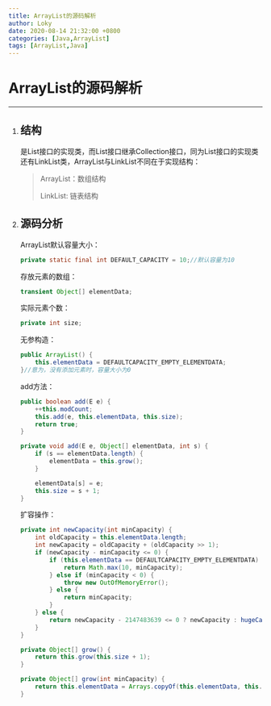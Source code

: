 ```yaml
---
title: ArrayList的源码解析
author: Loky
date: 2020-08-14 21:32:00 +0800
categories: [Java,ArrayList]
tags: [ArrayList,Java]
---
```


# ArrayList的源码解析

------

1. ## 结构

   是List接口的实现类，而List接口继承Collection接口，同为List接口的实现类还有LinkList类，ArrayList与LinkList不同在于实现结构：

   > ArrayList：数组结构
   >
   > LinkList: 链表结构

2. ## 源码分析

   ArrayList默认容量大小：

   ```java
   private static final int DEFAULT_CAPACITY = 10;//默认容量为10  
   ```

   存放元素的数组：

   ```java
   transient Object[] elementData;
   ```

   实际元素个数：
   
   ```java
   private int size;
   ```
   
   无参构造：
   
   ```java
   public ArrayList() {
       this.elementData = DEFAULTCAPACITY_EMPTY_ELEMENTDATA;
   }//意为，没有添加元素时，容量大小为0
   ```
   
   add方法：
   
   ```java
   public boolean add(E e) {
       ++this.modCount;
       this.add(e, this.elementData, this.size);
       return true;
   }
   ```
   
   ```java
   private void add(E e, Object[] elementData, int s) {
       if (s == elementData.length) {
           elementData = this.grow();
       }
   
       elementData[s] = e;
       this.size = s + 1;
   }
   ```
   
   <!--典型的数组操作-->
   
   扩容操作：
   
   ```java
   private int newCapacity(int minCapacity) {
       int oldCapacity = this.elementData.length;
       int newCapacity = oldCapacity + (oldCapacity >> 1);
       if (newCapacity - minCapacity <= 0) {
           if (this.elementData == DEFAULTCAPACITY_EMPTY_ELEMENTDATA) {
               return Math.max(10, minCapacity);
           } else if (minCapacity < 0) {
               throw new OutOfMemoryError();
           } else {
               return minCapacity;
           }
       } else {
           return newCapacity - 2147483639 <= 0 ? newCapacity : hugeCapacity(minCapacity);
       }
   }
   ```
   
   ```java
   private Object[] grow() {
       return this.grow(this.size + 1);
   }
   ```
   
   ```java
   private Object[] grow(int minCapacity) {
       return this.elementData = Arrays.copyOf(this.elementData, this.newCapacity(minCapacity));
   }
   ```
   
   